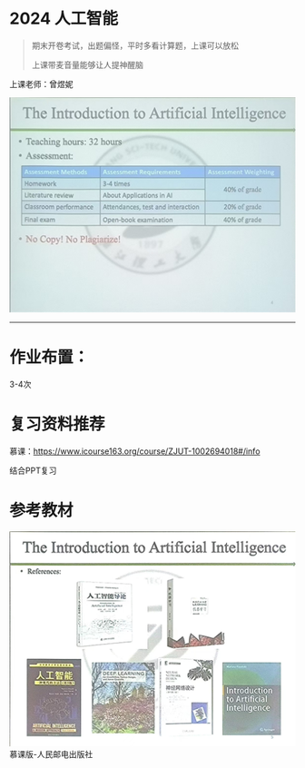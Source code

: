 # 2024 人工智能

> 期末开卷考试，出题偏怪，平时多看计算题，上课可以放松
>
> 上课带麦音量能够让人提神醒脑

上课老师：曾煜妮



![考核安排](assets/考核安排.jpg)

___

# 作业布置：

3-4次



# 复习资料推荐

慕课：https://www.icourse163.org/course/ZJUT-1002694018#/info

结合PPT复习









# 参考教材

![参考教材](assets/参考教材.jpg)慕课版-人民邮电出版社



